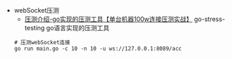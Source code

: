 - webSocket压测
    - [压测介绍-go实现的压测工具【单台机器100w连接压测实战】](https://blog.csdn.net/link_km/article/details/100130784) go-stress-testing go语言实现的压测工具
    ```
    # 压测webSocket连接
    go run main.go -c 10 -n 10 -u ws://127.0.0.1:8089/acc
    ```